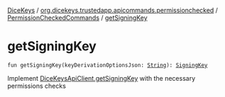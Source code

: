 [DiceKeys](../../index.md) / [org.dicekeys.trustedapp.apicommands.permissionchecked](../index.md) / [PermissionCheckedCommands](index.md) / [getSigningKey](./get-signing-key.md)

# getSigningKey

`fun getSigningKey(keyDerivationOptionsJson: `[`String`](https://kotlinlang.org/api/latest/jvm/stdlib/kotlin/-string/index.html)`): `[`SigningKey`](../../org.dicekeys.crypto.seeded/-signing-key/index.md)

Implement [DiceKeysApiClient.getSigningKey](../../org.dicekeys.api/-dice-keys-api-client/get-signing-key.md) with the necessary permissions checks

